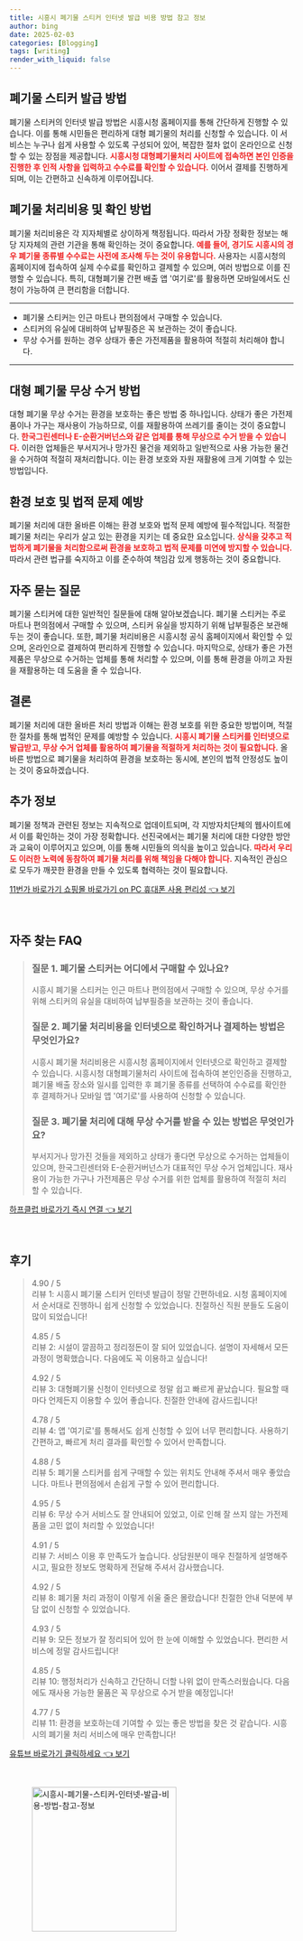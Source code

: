 ```yaml
---
title: 시흥시 폐기물 스티커 인터넷 발급 비용 방법 참고 정보
author: bing
date: 2025-02-03
categories: [Blogging]
tags: [writing]
render_with_liquid: false
---
```



<h2 id='폐기물 스티커 발급 방법'>폐기물 스티커 발급 방법</h2>

<p>폐기물 스티커의 인터넷 발급 방법은 시흥시청 홈페이지를 통해 간단하게 진행할 수 있습니다. 이를 통해 시민들은 편리하게 대형 폐기물의 처리를 신청할 수 있습니다. 이 서비스는 누구나 쉽게 사용할 수 있도록 구성되어 있어, 복잡한 절차 없이 온라인으로 신청할 수 있는 장점을 제공합니다. <b><span style="color: #ee2323;">시흥시청 대형폐기물처리 사이트에 접속하면 본인 인증을 진행한 후 인적 사항을 입력하고 수수료를 확인할 수 있습니다.</span></b> 이어서 결제를 진행하게 되며, 이는 간편하고 신속하게 이루어집니다. </p>

<h2 id='폐기물 처리비용 및 확인 방법'>폐기물 처리비용 및 확인 방법</h2>

<p>폐기물 처리비용은 각 지자체별로 상이하게 책정됩니다. 따라서 가장 정확한 정보는 해당 지자체의 관련 기관을 통해 확인하는 것이 중요합니다. <b><span style="color: #ee2323;">예를 들어, 경기도 시흥시의 경우 폐기물 종류별 수수료는 사전에 조사해 두는 것이 유용합니다.</span></b> 사용자는 시흥시청의 홈페이지에 접속하여 실제 수수료를 확인하고 결제할 수 있으며, 여러 방법으로 이를 진행할 수 있습니다. 특히, 대형폐기물 간편 배출 앱 '여기로'를 활용하면 모바일에서도 신청이 가능하여 큰 편리함을 더합니다.</p>

<hr />

<ul>
    <li>폐기물 스티커는 인근 마트나 편의점에서 구매할 수 있습니다.</li>
    <li>스티커의 유실에 대비하여 납부필증은 꼭 보관하는 것이 좋습니다.</li>
    <li>무상 수거를 원하는 경우 상태가 좋은 가전제품을 활용하여 적절히 처리해야 합니다.</li>
</ul>

<hr />

<h2 id='대형 폐기물 무상 수거 방법'>대형 폐기물 무상 수거 방법</h2>

<p>대형 폐기물 무상 수거는 환경을 보호하는 좋은 방법 중 하나입니다. 상태가 좋은 가전제품이나 가구는 재사용이 가능하므로, 이를 재활용하여 쓰레기를 줄이는 것이 중요합니다. <b><span style="color: #ee2323;">한국그린센터나 E-순환거버넌스와 같은 업체를 통해 무상으로 수거 받을 수 있습니다.</span></b> 이러한 업체들은 부서지거나 망가진 물건을 제외하고 일반적으로 사용 가능한 물건을 수거하여 적절히 재처리합니다. 이는 환경 보호와 자원 재활용에 크게 기여할 수 있는 방법입니다.</p>

<h2 id='환경 보호 및 법적 문제 예방'>환경 보호 및 법적 문제 예방</h2>

<p>폐기물 처리에 대한 올바른 이해는 환경 보호와 법적 문제 예방에 필수적입니다. 적절한 폐기물 처리는 우리가 살고 있는 환경을 지키는 데 중요한 요소입니다. <b><span style="color: #ee2323;">상식을 갖추고 적법하게 폐기물을 처리함으로써 환경을 보호하고 법적 문제를 미연에 방지할 수 있습니다.</span></b> 따라서 관련 법규를 숙지하고 이를 준수하여 책임감 있게 행동하는 것이 중요합니다.</p>

<h2 id='자주 묻는 질문'>자주 묻는 질문</h2>

<p>폐기물 스티커에 대한 일반적인 질문들에 대해 알아보겠습니다. 폐기물 스티커는 주로 마트나 편의점에서 구매할 수 있으며, 스티커 유실을 방지하기 위해 납부필증은 보관해 두는 것이 좋습니다. 또한, 폐기물 처리비용은 시흥시청 공식 홈페이지에서 확인할 수 있으며, 온라인으로 결제하여 편리하게 진행할 수 있습니다. 마지막으로, 상태가 좋은 가전제품은 무상으로 수거하는 업체를 통해 처리할 수 있으며, 이를 통해 환경을 아끼고 자원을 재활용하는 데 도움을 줄 수 있습니다.</p>

<h2 id='결론'>결론</h2>

<p>폐기물 처리에 대한 올바른 처리 방법과 이해는 환경 보호를 위한 중요한 방법이며, 적절한 절차를 통해 법적인 문제를 예방할 수 있습니다. <b><span style="color: #ee2323;">시흥시 폐기물 스티커를 인터넷으로 발급받고, 무상 수거 업체를 활용하여 폐기물을 적절하게 처리하는 것이 필요합니다.</span></b> 올바른 방법으로 폐기물을 처리하여 환경을 보호하는 동시에, 본인의 법적 안정성도 높이는 것이 중요하겠습니다.</p>

<h2 id='추가 정보'>추가 정보</h2>

<p>폐기물 정책과 관련된 정보는 지속적으로 업데이트되며, 각 지방자치단체의 웹사이트에서 이를 확인하는 것이 가장 정확합니다. 선진국에서는 폐기물 처리에 대한 다양한 방안과 교육이 이루어지고 있으며, 이를 통해 시민들의 의식을 높이고 있습니다. <b><span style="color: #ee2323;">따라서 우리도 이러한 노력에 동참하여 폐기물 처리를 위해 책임을 다해야 합니다.</span></b> 지속적인 관심으로 모두가 깨끗한 환경을 만들 수 있도록 협력하는 것이 필요합니다.</p>


<p><a class="click-button" title="11번가 바로가기 쇼핑몰 바로가기 on PC 휴대폰 사용 편리성" href="https://purplelist.github.io/posts/11%EB%B2%88%EA%B0%80-%EB%B0%94%EB%A1%9C%EA%B0%80%EA%B8%B0-%EC%87%BC%ED%95%91%EB%AA%B0-%EB%B0%94%EB%A1%9C%EA%B0%80%EA%B8%B0-on-PC-%ED%9C%B4%EB%8C%80%ED%8F%B0-%EC%82%AC%EC%9A%A9-%ED%8E%B8%EB%A6%AC%EC%84%B1/" rel="dofollow">11번가 바로가기 쇼핑몰 바로가기 on PC 휴대폰 사용 편리성 👈 보기</a></p><br>
<h2 id='자주_찾는_FAQ'>자주 찾는 FAQ</h2>
<div itemscope="" itemtype="https://schema.org/FAQPage"> 
<blockquote> 
<div itemscope="" itemprop="mainEntity" itemtype="https://schema.org/Question"> 
<h3 itemprop="name">질문 1. 폐기물 스티커는 어디에서 구매할 수 있나요?</h3> 
<div itemscope="" itemprop="acceptedAnswer" itemtype="https://schema.org/Answer"> 
<span itemprop="text"> 
<p>시흥시 폐기물 스티커는 인근 마트나 편의점에서 구매할 수 있으며, 무상 수거를 위해 스티커의 유실을 대비하여 납부필증을 보관하는 것이 좋습니다.</p> 
</span> 
</div> 
</div> 

<div itemscope="" itemprop="mainEntity" itemtype="https://schema.org/Question"> 
<h3 itemprop="name">질문 2. 폐기물 처리비용을 인터넷으로 확인하거나 결제하는 방법은 무엇인가요?</h3> 
<div itemscope="" itemprop="acceptedAnswer" itemtype="https://schema.org/Answer"> 
<span itemprop="text"> 
<p>시흥시 폐기물 처리비용은 시흥시청 홈페이지에서 인터넷으로 확인하고 결제할 수 있습니다. 시흥시청 대형폐기물처리 사이트에 접속하여 본인인증을 진행하고, 폐기물 배출 장소와 일시를 입력한 후 폐기물 종류를 선택하여 수수료를 확인한 후 결제하거나 모바일 앱 '여기로'를 사용하여 신청할 수 있습니다.</p> 
</span> 
</div> 
</div> 

<div itemscope="" itemprop="mainEntity" itemtype="https://schema.org/Question"> 
<h3 itemprop="name">질문 3. 폐기물 처리에 대해 무상 수거를 받을 수 있는 방법은 무엇인가요?</h3> 
<div itemscope="" itemprop="acceptedAnswer" itemtype="https://schema.org/Answer"> 
<span itemprop="text"> 
<p>부서지거나 망가진 것들을 제외하고 상태가 좋다면 무상으로 수거하는 업체들이 있으며, 한국그린센터와 E-순환거버넌스가 대표적인 무상 수거 업체입니다. 재사용이 가능한 가구나 가전제품은 무상 수거를 위한 업체를 활용하여 적절히 처리할 수 있습니다.</p> 
</span> 
</div> 
</div> 
</blockquote> 
</div>
<p><a class="click-button" title="하프클럽 바로가기 즉시 연결" href="https://purplelist.github.io/posts/%ED%95%98%ED%94%84%ED%81%B4%EB%9F%BD-%EB%B0%94%EB%A1%9C%EA%B0%80%EA%B8%B0-%EC%A6%89%EC%8B%9C-%EC%97%B0%EA%B2%B0/" rel="dofollow">하프클럽 바로가기 즉시 연결 👈 보기</a></p><br>
<h2 id='후기'>후기</h2>
<div itemscope itemtype="https://schema.org/Product">
  <blockquote>
  <div itemprop="review" itemscope itemtype="https://schema.org/Review">
      <div itemprop="reviewRating" itemscope itemtype="https://schema.org/Rating"> <span itemprop="ratingValue">4.90</span> / <span itemprop="bestRating">5</span> </div>
      <span itemprop="reviewBody">리뷰 1: 시흥시 폐기물 스티커 인터넷 발급이 정말 간편하네요. 시청 홈페이지에서 순서대로 진행하니 쉽게 신청할 수 있었습니다. 친절하신 직원 분들도 도움이 많이 되었습니다!</span>
  </div>
  <br>
  <div itemprop="review" itemscope itemtype="https://schema.org/Review">
      <div itemprop="reviewRating" itemscope itemtype="https://schema.org/Rating"> <span itemprop="ratingValue">4.85</span> / <span itemprop="bestRating">5</span> </div>
      <span itemprop="reviewBody">리뷰 2: 시설이 깔끔하고 정리정돈이 잘 되어 있었습니다. 설명이 자세해서 모든 과정이 명확했습니다. 다음에도 꼭 이용하고 싶습니다!</span>
  </div>
  <br>
  <div itemprop="review" itemscope itemtype="https://schema.org/Review">
      <div itemprop="reviewRating" itemscope itemtype="https://schema.org/Rating"> <span itemprop="ratingValue">4.92</span> / <span itemprop="bestRating">5</span> </div>
      <span itemprop="reviewBody">리뷰 3: 대형폐기물 신청이 인터넷으로 정말 쉽고 빠르게 끝났습니다. 필요할 때마다 언제든지 이용할 수 있어 좋습니다. 친절한 안내에 감사드립니다!</span>
  </div>
  <br>
  <div itemprop="review" itemscope itemtype="https://schema.org/Review">
      <div itemprop="reviewRating" itemscope itemtype="https://schema.org/Rating"> <span itemprop="ratingValue">4.78</span> / <span itemprop="bestRating">5</span> </div>
      <span itemprop="reviewBody">리뷰 4: 앱 '여기로'를 통해서도 쉽게 신청할 수 있어 너무 편리합니다. 사용하기 간편하고, 빠르게 처리 결과를 확인할 수 있어서 만족합니다.</span>
  </div>
  <br>
  <div itemprop="review" itemscope itemtype="https://schema.org/Review">
      <div itemprop="reviewRating" itemscope itemtype="https://schema.org/Rating"> <span itemprop="ratingValue">4.88</span> / <span itemprop="bestRating">5</span> </div>
      <span itemprop="reviewBody">리뷰 5: 폐기물 스티커를 쉽게 구매할 수 있는 위치도 안내해 주셔서 매우 좋았습니다. 마트나 편의점에서 손쉽게 구할 수 있어 편리합니다.</span>
  </div>
  <br>
  <div itemprop="review" itemscope itemtype="https://schema.org/Review">
      <div itemprop="reviewRating" itemscope itemtype="https://schema.org/Rating"> <span itemprop="ratingValue">4.95</span> / <span itemprop="bestRating">5</span> </div>
      <span itemprop="reviewBody">리뷰 6: 무상 수거 서비스도 잘 안내되어 있었고, 이로 인해 잘 쓰지 않는 가전제품을 고민 없이 처리할 수 있었습니다!</span>
  </div>
  <br>
  <div itemprop="review" itemscope itemtype="https://schema.org/Review">
      <div itemprop="reviewRating" itemscope itemtype="https://schema.org/Rating"> <span itemprop="ratingValue">4.91</span> / <span itemprop="bestRating">5</span> </div>
      <span itemprop="reviewBody">리뷰 7: 서비스 이용 후 만족도가 높습니다. 상담원분이 매우 친절하게 설명해주시고, 필요한 정보도 명확하게 전달해 주셔서 감사했습니다.</span>
  </div>
  <br>
  <div itemprop="review" itemscope itemtype="https://schema.org/Review">
      <div itemprop="reviewRating" itemscope itemtype="https://schema.org/Rating"> <span itemprop="ratingValue">4.92</span> / <span itemprop="bestRating">5</span> </div>
      <span itemprop="reviewBody">리뷰 8: 폐기물 처리 과정이 이렇게 쉬울 줄은 몰랐습니다! 친절한 안내 덕분에 부담 없이 신청할 수 있었습니다.</span>
  </div>
  <br>
  <div itemprop="review" itemscope itemtype="https://schema.org/Review">
      <div itemprop="reviewRating" itemscope itemtype="https://schema.org/Rating"> <span itemprop="ratingValue">4.93</span> / <span itemprop="bestRating">5</span> </div>
      <span itemprop="reviewBody">리뷰 9: 모든 정보가 잘 정리되어 있어 한 눈에 이해할 수 있었습니다. 편리한 서비스에 정말 감사드립니다!</span>
  </div>
  <br>
  <div itemprop="review" itemscope itemtype="https://schema.org/Review">
      <div itemprop="reviewRating" itemscope itemtype="https://schema.org/Rating"> <span itemprop="ratingValue">4.85</span> / <span itemprop="bestRating">5</span> </div>
      <span itemprop="reviewBody">리뷰 10: 행정처리가 신속하고 간단하니 더할 나위 없이 만족스러웠습니다. 다음에도 재사용 가능한 물품은 꼭 무상으로 수거 받을 예정입니다!</span>
  </div>
  <br>
  <div itemprop="review" itemscope itemtype="https://schema.org/Review">
      <div itemprop="reviewRating" itemscope itemtype="https://schema.org/Rating"> <span itemprop="ratingValue">4.77</span> / <span itemprop="bestRating">5</span> </div>
      <span itemprop="reviewBody">리뷰 11: 환경을 보호하는데 기여할 수 있는 좋은 방법을 찾은 것 같습니다. 시흥시의 폐기물 처리 서비스에 매우 만족합니다!</span>
  </div>
  </blockquote>
</div>
<p><a class="click-button" title="유튜브 바로가기 클릭하세요" href="https://purplelist.github.io/posts/%EC%9C%A0%ED%8A%9C%EB%B8%8C-%EB%B0%94%EB%A1%9C%EA%B0%80%EA%B8%B0-%ED%81%B4%EB%A6%AD%ED%95%98%EC%84%B8%EC%9A%94/" rel="dofollow">유튜브 바로가기 클릭하세요 👈 보기</a></p><br>
<figure class="image"><img src="https://purplelist.github.io/assets/img/thumbnail/시흥시-폐기물-스티커-인터넷-발급-비용-방법-참고-정보.webp" alt="시흥시-폐기물-스티커-인터넷-발급-비용-방법-참고-정보" width="256" height="256"></figure>